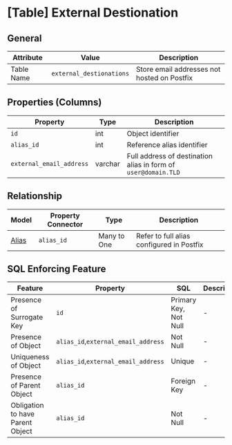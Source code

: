 # [Table] External Destionation
## General

| Attribute | Value | Description |
| - | - | - |
| Table Name | `external_destionations` | Store email addresses not hosted on Postfix |

## Properties (Columns)

| Property | Type | Description |
| - | - | - |
| `id` | int | Object identifier |
| `alias_id` | int | Reference alias identifier |
| `external_email_address` | varchar | Full address of destination alias in form of  `user@domain.TLD` |

## Relationship 

| Model | Property Connector | Type | Description |
| - | - | - | - |
| [Alias]([Table]_Alias.md) | `alias_id` | Many to One | Refer to full alias configured in Postfix |

## SQL Enforcing Feature

| Feature | Property | SQL | Description |
| - | - | - | - |
| Presence of Surrogate Key | `id` | Primary Key, Not Null  | - |
| Presence of Object | `alias_id`,`external_email_address` | Not Null | - |
| Uniqueness of Object | `alias_id`,`external_email_address` | Unique | - |
| Presence of Parent Object | `alias_id` |  Foreign Key | - |
| Obligation to have Parent Object | `alias_id` | Not Null | - |